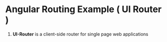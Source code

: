 # Angular Routing Example ( UI Router )

1. **UI-Router** is a client-side router for single page web applications